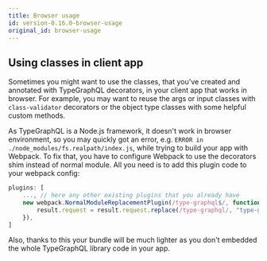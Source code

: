 ```yaml
---
title: Browser usage
id: version-0.16.0-browser-usage
original_id: browser-usage
---
```


## Using classes in client app
Sometimes you might want to use the classes, that you've created and annotated with TypeGraphQL decorators, in your client app that works in browser. For example, you may want to reuse the args or input classes with `class-validator` decorators or the object type classes with some helpful custom methods.

As TypeGraphQL is a Node.js framework, it doesn't work in browser environment, so you may quickly got an error, e.g. `ERROR in ./node_modules/fs.realpath/index.js`, while trying to build your app with Webpack. To fix that, you have to configure Webpack to use the decorators shim instead of normal module. All you need is to add this plugin code to your webpack config:
```js
plugins: [
    ..., // here any other existing plugins that you already have
    new webpack.NormalModuleReplacementPlugin(/type-graphql$/, function (result) {
        result.request = result.request.replace(/type-graphql/, "type-graphql/browser-shim");
    }),
]
```

Also, thanks to this your bundle will be much lighter as you don't embedded the whole TypeGraphQL library code in your app.

